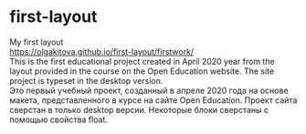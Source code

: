 # first-layout
My first  layout
<br/>
 https://olgakitova.github.io/first-layout/firstwork/
 <br/>
 This is the first educational project created in April 2020 year from the layout provided in the course on the Open Education website. The site project is typeset in the desktop version.
 <br/>
 Это первый учебный проект, созданный в апреле 2020 года на основе макета, представленного в курсе на сайте Open Education. Проект сайта сверстан в только desktop версии. Некоторые блоки сверстаны с помощью свойства float.
